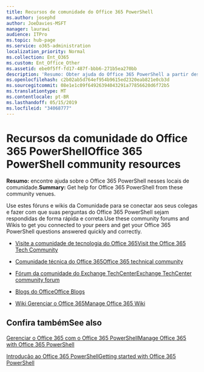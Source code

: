 ```yaml
---
title: Recursos de comunidade do Office 365 PowerShell
ms.author: josephd
author: JoeDavies-MSFT
manager: laurawi
audience: ITPro
ms.topic: hub-page
ms.service: o365-administration
localization_priority: Normal
ms.collection: Ent_O365
ms.custom: Ent_Office_Other
ms.assetid: ebe0f5ff-fd17-487f-bbb6-271b5ea270bb
description: 'Resumo: Obter ajuda do Office 365 PowerShell a partir desses locais da comunidade.'
ms.openlocfilehash: c2b02ab5d764ef954b9615ed2320eab821e0cb3d
ms.sourcegitcommit: 08e1e1c09f64926394043291a77856620d6f72b5
ms.translationtype: MT
ms.contentlocale: pt-BR
ms.lasthandoff: 05/15/2019
ms.locfileid: "34068777"
---
```

# <a name="office-365-powershell-community-resources"></a><span data-ttu-id="349fd-103">Recursos da comunidade do Office 365 PowerShell</span><span class="sxs-lookup"><span data-stu-id="349fd-103">Office 365 PowerShell community resources</span></span>

 <span data-ttu-id="349fd-104">**Resumo:** encontre ajuda sobre o Office 365 PowerShell nesses locais de comunidade.</span><span class="sxs-lookup"><span data-stu-id="349fd-104">**Summary:** Get help for Office 365 PowerShell from these community venues.</span></span>
  
<span data-ttu-id="349fd-105">Use estes fóruns e wikis da Comunidade para se conectar aos seus colegas e fazer com que suas perguntas do Office 365 PowerShell sejam respondidas de forma rápida e correta.</span><span class="sxs-lookup"><span data-stu-id="349fd-105">Use these community forums and Wikis to get you connected to your peers and get your Office 365 PowerShell questions answered quickly and correctly.</span></span> 
  
- [<span data-ttu-id="349fd-106">Visite a comunidade de tecnologia do Office 365</span><span class="sxs-lookup"><span data-stu-id="349fd-106">Visit the Office 365 Tech Community</span></span>](https://techcommunity.microsoft.com/t5/Office-365/ct-p/Office365)
    
- [<span data-ttu-id="349fd-107">Comunidade técnica do Office 365</span><span class="sxs-lookup"><span data-stu-id="349fd-107">Office 365 technical community</span></span>](https://techcommunity.microsoft.com/t5/Office-365/ct-p/Office365)
    
- [<span data-ttu-id="349fd-108">Fórum da comunidade do Exchange TechCenter</span><span class="sxs-lookup"><span data-stu-id="349fd-108">Exchange TechCenter community forum</span></span>](https://social.technet.microsoft.com/Forums/exchange/en-US/home?forum=exchangesvrgeneral)
    
- [<span data-ttu-id="349fd-109">Blogs do Office</span><span class="sxs-lookup"><span data-stu-id="349fd-109">Office Blogs</span></span>](https://blogs.office.com/)
    
- [<span data-ttu-id="349fd-110">Wiki Gerenciar o Office 365</span><span class="sxs-lookup"><span data-stu-id="349fd-110">Manage Office 365 Wiki</span></span>](https://community.office365.com/en-us/w/manage/default.aspx)
    
## <a name="see-also"></a><span data-ttu-id="349fd-111">Confira também</span><span class="sxs-lookup"><span data-stu-id="349fd-111">See also</span></span>

#### 

[<span data-ttu-id="349fd-112">Gerenciar o Office 365 com o Office 365 PowerShell</span><span class="sxs-lookup"><span data-stu-id="349fd-112">Manage Office 365 with Office 365 PowerShell</span></span>](manage-office-365-with-office-365-powershell.md)
  
[<span data-ttu-id="349fd-113">Introdução ao Office 365 PowerShell</span><span class="sxs-lookup"><span data-stu-id="349fd-113">Getting started with Office 365 PowerShell</span></span>](getting-started-with-office-365-powershell.md)


